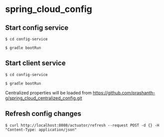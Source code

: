 # spring_cloud_config

## Start config service

    $ cd config-service

    $ gradle bootRun

## Start client service

    $ cd config-service

    $ gradle bootRun

Centralized properties will be loaded from https://github.com/prashanth-g/spring_cloud_centralized_config.git

## Refresh config changes 

    $ curl http://localhost:8080/actuator/refresh --request POST -d {} -H "Content-Type: application/json"
